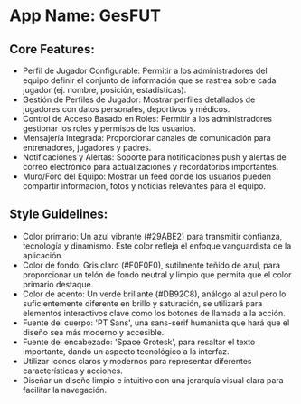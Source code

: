 # **App Name**: GesFUT

## Core Features:

- Perfil de Jugador Configurable: Permitir a los administradores del equipo definir el conjunto de información que se rastrea sobre cada jugador (ej. nombre, posición, estadísticas).
- Gestión de Perfiles de Jugador: Mostrar perfiles detallados de jugadores con datos personales, deportivos y médicos.
- Control de Acceso Basado en Roles: Permitir a los administradores gestionar los roles y permisos de los usuarios.
- Mensajería Integrada: Proporcionar canales de comunicación para entrenadores, jugadores y padres.
- Notificaciones y Alertas: Soporte para notificaciones push y alertas de correo electrónico para actualizaciones y recordatorios importantes.
- Muro/Foro del Equipo: Mostrar un feed donde los usuarios pueden compartir información, fotos y noticias relevantes para el equipo.

## Style Guidelines:

- Color primario: Un azul vibrante (#29ABE2) para transmitir confianza, tecnología y dinamismo. Este color refleja el enfoque vanguardista de la aplicación.
- Color de fondo: Gris claro (#F0F0F0), sutilmente teñido de azul, para proporcionar un telón de fondo neutral y limpio que permita que el color primario destaque.
- Color de acento: Un verde brillante (#DB92C8), análogo al azul pero lo suficientemente diferente en brillo y saturación, se utilizará para elementos interactivos clave como los botones de llamada a la acción.
- Fuente del cuerpo: 'PT Sans', una sans-serif humanista que hará que el diseño sea más moderno y accesible.
- Fuente del encabezado: 'Space Grotesk', para resaltar el texto importante, dando un aspecto tecnológico a la interfaz.
- Utilizar iconos claros y modernos para representar diferentes características y acciones.
- Diseñar un diseño limpio e intuitivo con una jerarquía visual clara para facilitar la navegación.